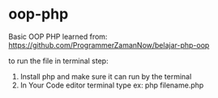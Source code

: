 # oop-php

Basic OOP PHP learned from: https://github.com/ProgrammerZamanNow/belajar-php-oop

to run the file in terminal step:
1. Install php and make sure it can run by the terminal 
2. In Your Code editor terminal type ex: php filename.php

